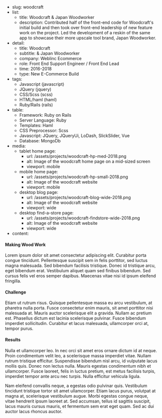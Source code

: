 - slug: woodcraft
- list:
    - title: Woodcraft & Japan Woodworker
    - description: Contributed half of the front-end code for Woodcraft's initial build and then took over front-end leadership of new feature work on the project. Led the development of a reskin of the same app to showcase their more upscale tool brand, Japan Woodworker.
- detail:
    - title: Woodcraft
    - subtitle: & Japan Woodworker
    - company: Weblinc Ecommerce
    - role: Front End Support Engineer / Front End Lead
    - time: 2016-2018
    - type: New E-Commerce Build
- tags:
    - Javascript (javascript)
    - JQuery (jquery)
    - CSS/Scss (scss)
    - HTML/haml (haml)
    - Ruby/Rails (rails)
- table:
    - Framework: Ruby on Rails
    - Server Language: Ruby
    - Templates: Haml
    - CSS Preprocessor: Scss
    - Javascript: JQuery, JQueryUi, LoDash, SlickSlider, Vue
    - Database: MongoDb
- media:
    - tablet home page:
        - url: /assets/projects/woodcraft-hp-med-2018.png
        - alt: Image of the woodcraft home page on a mid-sized screen
        - viewport: mobile
    - mobile home page:
        - url: /assets/projects/woodcraft-hp-small-2018.png
        - alt: Image of the woodcraft website
        - viewport: mobile
    - desktop blog page:
        - url: /assets/projects/woodcraft-blog-wide-2018.png
        - alt: Image of the woodcraft website
        - viewport: wide
    - desktop find-a-store page:
        - url: /assets/projects/woodcraft-findstore-wide-2018.png
        - alt: Image of the woodcraft website
        - viewport: wide
- content:

#### Making Wood Work

Lorem ipsum dolor sit amet consectetur adipiscing elit. Curabitur porta congue tincidunt. Pellentesque suscipit sem in felis porttitor, sed luctus magna malesuada. Sed bibendum facilisis tristique. Donec id tristique arcu, eget bibendum erat. Vestibulum aliquet quam sed finibus bibendum. Sed cursus felis vel eros semper dapibus. Maecenas vitae nisi id ipsum eleifend fringilla.

#### Challenge

Etiam ut rutrum risus. Quisque pellentesque massa eu arcu vestibulum, at pharetra nulla porta. Fusce consectetur enim mauris, sit amet porttitor nisi malesuada at. Mauris auctor scelerisque elit a gravida. Nullam ac pretium est. Phasellus dictum est lacinia scelerisque pulvinar. Fusce bibendum imperdiet sollicitudin. Curabitur et lacus malesuada, ullamcorper orci at, tempor purus.

#### Results

Nulla et ullamcorper leo. In nec orci sit amet eros ornare dictum id at neque. Proin condimentum velit leo, a scelerisque massa imperdiet vitae. Nullam rutrum tristique efficitur. Suspendisse bibendum nisl arcu, id vulputate lacus mollis quis. Donec non lectus nulla. Mauris egestas condimentum nibh et ullamcorper. Fusce laoreet, felis in luctus pretium, est metus facilisis turpis, imperdiet tempor ante arcu nec turpis. Nulla efficitur vehicula ligula.

Nam eleifend convallis neque, a egestas odio pulvinar quis. Vestibulum tincidunt tristique tortor sit amet ullamcorper. Etiam lacus purus, volutpat at magna at, scelerisque vestibulum augue. Morbi egestas congue neque, vitae hendrerit ipsum laoreet at. Sed accumsan, tellus id sagittis suscipit, lacus mauris cursus mauris, et fermentum sem erat eget quam. Sed ac dui auctor lacus rhoncus auctor.